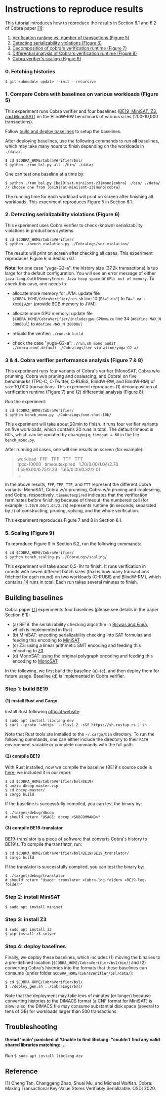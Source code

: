 # Instructions to reproduce results

This tutorial introduces how to reproduce the results
in Section 6.1 and 6.2 of Cobra paper [[1]](#cobrapaper):

1. [Verification runtime vs. number of transactions (Figure 5)](#bsl)
2. [Detecting serializability violations (Figure 6)](#ser_violation)
3. [Decomposition of cobra's verification runtime (Figure 7)](#oneshot10k)
4. [Differential analysis of Cobra's verification runtime (Figure 8)](#oneshot10k)
5. [Cobra verifier's scaling (Figure 9)](#scaling)


### 0. Fetching histories

    $ git submodule update --init --recursive


### 1. <a name='bsl' /> Compare Cobra with baselines on various workloads (Figure 5)

This experiment runs Cobra verifier and four baselines ([BE19, MiniSAT, Z3, and MonoSAT](#build_bsl)) on the BlindW-RW benchmark of various sizes (200-10,000 transactions).

Follow [build and deploy baselines](#build_bsl) to setup the baselines.

After deploying baselines,
use the following commands to run **all** baselines, which may take many hours to finish depending on the workloads in `./data/`.

    $ cd $COBRA_HOME/CobraVerifier/bsl/
    $ python ./run_bsl.py all ./bin/ ./data/
    
One can test one baseline at a time by:


    $ python ./run_bsl.py [be19|sat-mini|smt-z3|mono|cobra] ./bin/ ./data/
    // choose one from [be19|sat-mini|smt-z3|mono|cobra]

The running time for each workload will print on screen after finishing all workloads. This experiment reproduces Figure 5 in Section 6.1.


### 2. <a name='ser_violation' /> Detecting serializability violations (Figure 6)

This experiment uses Cobra verifier to check (known) serializability violations in productions systems.

    $ cd $COBRA_HOME/CobraVerifier/
    $ python ./bench_violation.py ./CobraLogs/ser-violation/

The results will print on screen after checking all cases.
This experiment reproduces Figure 6 in Section 6.1.

**Note**: for one case "yuga-G2-a", the history size (37.2k transactions) is too large for the default configuration. You will see an error message of either `java.lang.OutOfMemoryError: Java heap space` or `GPU: out of memory`. To check this case, one needs to:

* allocate more memory for JVM: update file `$COBRA_HOME/CobraVerifier/run.sh` line 10 (`EA="-ea"`) to `EA="-ea -Xmx8192m"` (provide 8GB memory to JVM)

* allocate more GPU memory: update file `$COBRA_HOME/CobraVerifier/include/gpu_GPUmm.cu` line 34 (`#define MAX_N 30000ul`) to `#define MAX_N 38000ul`

* rebuild the verifier: `./run.sh build`

* check the case  "yuga-G2-a": `./run.sh mono audit ./cobra.conf.default ./CobraLogs/ser-violation/yuga-G2-a/`


### 3 & 4. <a name='oneshot10k' /> Cobra verifier performance analysis (Figure 7 & 8)

This experiment runs four variants of Cobra's verifier (MonoSAT, Cobra w/o prunning, Cobra w/o pruning and coalescing, and Cobra) on five benchmarks (TPC-C, C-Twitter, C-RUBiS, BlindW-RW, and BlindW-RM) of size 10,000 transactions. 
This experiment reproduces (1) decomposition of verification runtime (Figure 7) and (2) differential analysis (Figure 8).

Run the experiment:

    $ cd $COBRA_HOME/CobraVerifier/
    $ python bench_mono.py ./CobraLogs/one-shot-10k/
    
This experiment will take about 20min to finish.
It runs four verifier variants on five workloads, which contains 20 runs in total.
The default timeout is 60s,
which can be updated by changing `g_timeout = 60` in the file `bench_mono.py`.

After running all cases, one will see results on screen (for example):

>  workload  &nbsp;   FFF  &nbsp; TFF  &nbsp; TTF &nbsp; TTT  
>  tpcc-10000    &nbsp;     timeoutexpired &nbsp; 1.70/0.00/1.04/2.76 &nbsp; 1.55/0.00/0.75/2.33 &nbsp;  1.65/0.00/0.32/2.01  
>  ...
 
In the above results, `FFF`, `TFF`, `TTF`, and `TTT` represent the different Cobra variants: MonoSAT, Cobra w/o prunning, Cobra w/o pruning and coalescing, and Cobra, respectively.
`timeoutexpired` indicates that the verification terminates before finishing because of timeout; 
the numbered cell (for example, `1.70/0.00/1.04/2.76`) represents runtime (in seconds; separated by `/`) of constructing, pruning, solving, and the whole verification.

This experiment reproduces Figure 7 and 8 in Section 6.1.

### 5. <a name='scaling' /> Scaling (Figure 9)

To reproduce Figure 9 in Section 6.2, run the following commands:

    $ cd $COBRA_HOME/CobraVerifier/
    $ python bench_scaling.py ./CobraLogs/scaling/

This experiment will take about 0.5-1hr to finish.
It runs verification in rounds with seven different batch sizes (that is how many transactions fetched for each round) on two workloads (C-RUBiS and BlindW-RM), which contains 14 runs in total. Each run takes several minutes to finish.

 <a name='build_bsl'/> Building baselines
---

Cobra paper [[1]](#cobrapaper) experiments four baselines (please see details in the paper Section 6.1):

* (a) BE19: the serializability checking algorithm in [Biswas and Enea](https://arxiv.org/abs/1908.04509), which is implemented in Rust
* (b) MiniSAT: encoding serializability checking into SAT formulas and feeding this encoding to [MiniSAT](http://minisat.se/)
* (c) Z3: using a linear arithmetic SMT encoding and feeding this encoding to [Z3](https://github.com/Z3Prover/z3) 
* (d) MonoSAT: using the original polygraph encoding and feeding this encoding to [MonoSAT](http://www.cs.ubc.ca/labs/isd/Projects/monosat/)

In the following, we first build the baseline (a)-(c), and then deploy them for future usage.
Baseline (d) is implemented in Cobra verifier.

### Step 1: build BE19

#### (1) install Rust and Cargo

Install Rust following [official website](https://www.rust-lang.org/tools/install):

    $ sudo apt install libclang-dev
    $ curl --proto '=https' --tlsv1.2 -sSf https://sh.rustup.rs | sh

Note that Rust tools are installed to the `~/.cargo/bin` directory.
To run the following commands, one can either include the directory to their `PATH` environment variable or complete commands with the full path.


#### (2) compile BE19

With Rust installed, now we compile the baseline (BE19's source code is [here](https://gitlab.math.univ-paris-diderot.fr/ranadeep/dbcop); we included it in our repo):

    $ cd $COBRA_HOME/CobraVerifier/bsl/BE19/
    $ unzip dbcop-master.zip
    $ cd dbcop-master/
    $ cargo build

If the baseline is successfully compiled, you can test the binary by:

    $ ./target/debug/dbcop
    # should return "USAGE: dbcop <SUBCOMMAND>"

#### (3) compile BE19-translator

BE19-translator is a piece of software that converts Cobra's history to BE19's. To compile the translator, run:

    $ cd $COBRA_HOME/CobraVerifier/bsl/BE19/BE19_translator/
    $ cargo build

If the translator is successfully compiled, you can test the binary by:

    $ ./target/debug/translator
    # should return "Usage: translator <Cobra-log-folder> <BE19-log-folder>"

### Step 2: install MiniSAT

    $ sudo apt install minisat
    
    
### Step 3: install Z3

    $ sudo apt install z3
    $ pip install z3-solver

### Step 4: deploy baselines

Finally, we deploy these baselines, which includes (1) moving the binaries to a pre-defined location (`$COBRA_HOME/CobraVerifier/bsl/bin/`) and (2) converting Cobra's histories into the formats that these baselines can consume (under folder `$COBRA_HOME/CobraVerifier/bsl/data/`):

    $ cd $COBRA_HOME/CobraVerifier/bsl/
    $ ./deploy_gen.sh ../CobraLogs/bsl/

Note that the deployment may take tens of minutes (or longer) because converting histories to the DIMACS format (a CNF format for MiniSAT) is slow; also, the DIMACS file may consume substantial disk space (several to tens of GB) for workloads larger than 500 transactions. 


Troubleshooting
------- 
#### thread 'main' panicked at 'Unable to find libclang: "couldn\'t find any valid shared libraries matching: ...

Run `$ sudo apt install libclang-dev`

<a name="cobrapaper" /> Reference
---

[1] Cheng Tan, Changgeng Zhao, Shuai Mu, and Michael Walfish. Cobra: Making Transactional Key-Value Stores Verifiably Serializable. OSDI 2020.